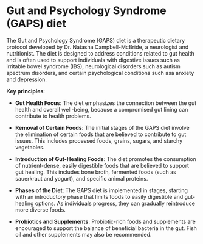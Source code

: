 # Gut and Psychology Syndrome (GAPS) diet

The Gut and Psychology Syndrome (GAPS) diet is a therapeutic dietary protocol developed by Dr. Natasha Campbell-McBride, a neurologist and nutritionist. The diet is designed to address conditions related to gut health and is often used to support individuals with digestive issues such as irritable bowel syndrome (IBS), neurological disorders such as autism spectrum disorders, and certain psychological conditions such asa anxiety and depression.

**Key principles**:

* **Gut Health Focus**: The diet emphasizes the connection between the gut health and overall well-being, because a compromised gut lining can contribute to health problems.

* **Removal of Certain Foods**: The initial stages of the GAPS diet involve the elimination of certain foods that are believed to contribute to gut issues. This includes processed foods, grains, sugars, and starchy vegetables.

* **Introduction of Gut-Healing Foods**: The diet promotes the consumption of nutrient-dense, easily digestible foods that are believed to support gut healing. This includes bone broth, fermented foods (such as sauerkraut and yogurt), and specific animal proteins.

* **Phases of the Diet**: The GAPS diet is implemented in stages, starting with an introductory phase that limits foods to easily digestible and gut-healing options. As individuals progress, they can gradually reintroduce more diverse foods.

* **Probiotics and Supplements**: Probiotic-rich foods and supplements are encouraged to support the balance of beneficial bacteria in the gut. Fish oil and other supplements may also be recommended.

